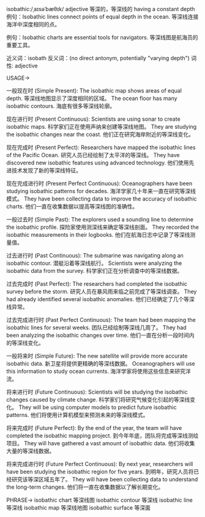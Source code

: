 isobathic:/ˌaɪsəˈbæθɪk/
adjective
等深的，等深线的
having a constant depth
例句：Isobathic lines connect points of equal depth in the ocean. 等深线连接海洋中深度相同的点。

例句：Isobathic charts are essential tools for navigators. 等深线图是航海员的重要工具。

近义词：isobath
反义词：(no direct antonym, potentially "varying depth")
词性: adjective


USAGE->

一般现在时 (Simple Present):
The isobathic map shows areas of equal depth. 等深线地图显示了深度相同的区域。
The ocean floor has many isobathic contours. 海底有很多等深线轮廓。


现在进行时 (Present Continuous):
Scientists are using sonar to create isobathic maps. 科学家们正在使用声纳来创建等深线地图。
They are studying the isobathic changes near the coast. 他们正在研究海岸附近的等深线变化。


现在完成时 (Present Perfect):
Researchers have mapped the isobathic lines of the Pacific Ocean. 研究人员已经绘制了太平洋的等深线。
They have discovered new isobathic features using advanced technology.  他们使用先进技术发现了新的等深线特征。


现在完成进行时 (Present Perfect Continuous):
Oceanographers have been studying isobathic patterns for decades. 海洋学家几十年来一直在研究等深线模式。
They have been collecting data to improve the accuracy of isobathic charts. 他们一直在收集数据以提高等深线图的准确性。


一般过去时 (Simple Past):
The explorers used a sounding line to determine the isobathic profile. 探险家使用测深线来确定等深线剖面。
They recorded the isobathic measurements in their logbooks. 他们在航海日志中记录了等深线测量值。


过去进行时 (Past Continuous):
The submarine was navigating along an isobathic contour. 潜艇沿着等深线航行。
Scientists were analyzing the isobathic data from the survey. 科学家们正在分析调查中的等深线数据。


过去完成时 (Past Perfect):
The researchers had completed the isobathic survey before the storm. 研究人员在暴风雨来临之前完成了等深线调查。
They had already identified several isobathic anomalies. 他们已经确定了几个等深线异常。


过去完成进行时 (Past Perfect Continuous):
The team had been mapping the isobathic lines for several weeks. 团队已经绘制等深线几周了。
They had been analyzing the isobathic changes over time. 他们一直在分析一段时间内的等深线变化。


一般将来时 (Simple Future):
The new satellite will provide more accurate isobathic data. 新卫星将提供更精确的等深线数据。
Oceanographers will use this information to study ocean currents. 海洋学家将使用这些信息来研究洋流。


将来进行时 (Future Continuous):
Scientists will be studying the isobathic changes caused by climate change. 科学家们将研究气候变化引起的等深线变化。
They will be using computer models to predict future isobathic patterns. 他们将使用计算机模型来预测未来的等深线模式。


将来完成时 (Future Perfect):
By the end of the year, the team will have completed the isobathic mapping project. 到今年年底，团队将完成等深线测绘项目。
They will have gathered a vast amount of isobathic data. 他们将收集大量的等深线数据。


将来完成进行时 (Future Perfect Continuous):
By next year, researchers will have been studying the isobathic region for five years. 到明年，研究人员将已经研究该等深区域五年了。
They will have been collecting data to understand the long-term changes.  他们将一直在收集数据以了解长期变化。


PHRASE->
isobathic chart 等深线图
isobathic contour 等深线
isobathic line 等深线
isobathic map 等深线地图
isobathic surface 等深面
